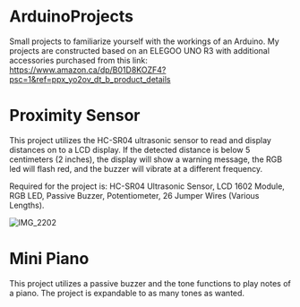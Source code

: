 # ArduinoProjects
Small projects to familiarize yourself with the workings of an Arduino. My projects are constructed based on an ELEGOO UNO R3 with additional accessories purchased from this link: https://www.amazon.ca/dp/B01D8KOZF4?psc=1&ref=ppx_yo2ov_dt_b_product_details


# Proximity Sensor
This project utilizes the HC-SR04 ultrasonic sensor to read and display distances on to a LCD display. If the detected distance is below 5 centimeters (2 inches), the display will show a warning message, the RGB led will flash red, and the buzzer will vibrate at a different frequency. 

Required for the project is: HC-SR04 Ultrasonic Sensor, LCD 1602 Module, RGB LED, Passive Buzzer, Potentiometer, 26 Jumper Wires (Various Lengths).

![IMG_2202](https://github.com/sarthak-bali/ArduinoProjects/assets/93104515/57c0fbcf-42c8-479c-824e-2b497341ece8)


# Mini Piano
This project utilizes a passive buzzer and the tone functions to play notes of a piano. The project is expandable to as many tones as wanted.

